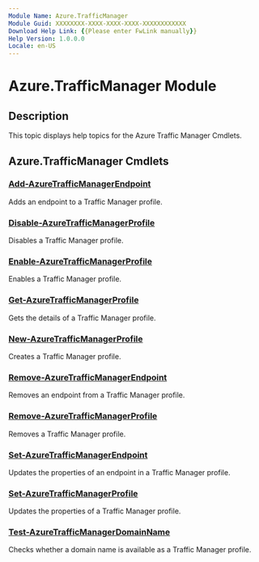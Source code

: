 ```yaml
---
Module Name: Azure.TrafficManager
Module Guid: XXXXXXXX-XXXX-XXXX-XXXX-XXXXXXXXXXXX
Download Help Link: {{Please enter FwLink manually}}
Help Version: 1.0.0.0
Locale: en-US
---
```


# Azure.TrafficManager Module
## Description
This topic displays help topics for the Azure Traffic Manager Cmdlets. 

## Azure.TrafficManager Cmdlets
### [Add-AzureTrafficManagerEndpoint](Add-AzureTrafficManagerEndpoint.md)
Adds an endpoint to a Traffic Manager profile.

### [Disable-AzureTrafficManagerProfile](Disable-AzureTrafficManagerProfile.md)
Disables a Traffic Manager profile.

### [Enable-AzureTrafficManagerProfile](Enable-AzureTrafficManagerProfile.md)
Enables a Traffic Manager profile.

### [Get-AzureTrafficManagerProfile](Get-AzureTrafficManagerProfile.md)
Gets the details of a Traffic Manager profile.

### [New-AzureTrafficManagerProfile](New-AzureTrafficManagerProfile.md)
Creates a Traffic Manager profile.

### [Remove-AzureTrafficManagerEndpoint](Remove-AzureTrafficManagerEndpoint.md)
Removes an endpoint from a Traffic Manager profile.

### [Remove-AzureTrafficManagerProfile](Remove-AzureTrafficManagerProfile.md)
Removes a Traffic Manager profile.

### [Set-AzureTrafficManagerEndpoint](Set-AzureTrafficManagerEndpoint.md)
Updates the properties of an endpoint in a Traffic Manager profile.

### [Set-AzureTrafficManagerProfile](Set-AzureTrafficManagerProfile.md)
Updates the properties of a Traffic Manager profile.

### [Test-AzureTrafficManagerDomainName](Test-AzureTrafficManagerDomainName.md)
Checks whether a domain name is available as a Traffic Manager profile.




